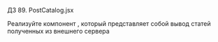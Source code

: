 ДЗ 89. PostCatalog.jsx

Реализуйте компонент <PostCatalog />, который представляет собой вывод статей полученных из внешнего сервера